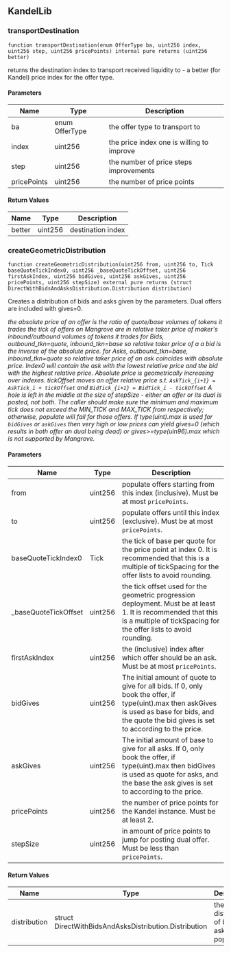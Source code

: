 ## KandelLib

### transportDestination

```solidity
function transportDestination(enum OfferType ba, uint256 index, uint256 step, uint256 pricePoints) internal pure returns (uint256 better)
```

returns the destination index to transport received liquidity to - a better (for Kandel) price index for the offer type.

#### Parameters

| Name | Type | Description |
| ---- | ---- | ----------- |
| ba | enum OfferType | the offer type to transport to |
| index | uint256 | the price index one is willing to improve |
| step | uint256 | the number of price steps improvements |
| pricePoints | uint256 | the number of price points |

#### Return Values

| Name | Type | Description |
| ---- | ---- | ----------- |
| better | uint256 | destination index |

### createGeometricDistribution

```solidity
function createGeometricDistribution(uint256 from, uint256 to, Tick baseQuoteTickIndex0, uint256 _baseQuoteTickOffset, uint256 firstAskIndex, uint256 bidGives, uint256 askGives, uint256 pricePoints, uint256 stepSize) external pure returns (struct DirectWithBidsAndAsksDistribution.Distribution distribution)
```

Creates a distribution of bids and asks given by the parameters. Dual offers are included with gives=0.

_the absolute price of an offer is the ratio of quote/base volumes of tokens it trades
the tick of offers on Mangrove are in relative taker price of maker's inbound/outbound volumes of tokens it trades
for Bids, outbound_tkn=quote, inbound_tkn=base so relative taker price of a a bid is the inverse of the absolute price.
for Asks, outbound_tkn=base, inbound_tkn=quote so relative taker price of an ask coincides with absolute price.
Index0 will contain the ask with the lowest relative price and the bid with the highest relative price. Absolute price is geometrically increasing over indexes.
tickOffset moves an offer relative price s.t. `AskTick_{i+1} = AskTick_i + tickOffset` and `BidTick_{i+1} = BidTick_i - tickOffset`
A hole is left in the middle at the size of stepSize - either an offer or its dual is posted, not both.
The caller should make sure the minimum and maximum tick does not exceed the MIN_TICK and MAX_TICK from respectively; otherwise, populate will fail for those offers.
If type(uint).max is used for `bidGives` or `askGives` then very high or low prices can yield gives=0 (which results in both offer an dual being dead) or gives>=type(uin96).max which is not supported by Mangrove._

#### Parameters

| Name | Type | Description |
| ---- | ---- | ----------- |
| from | uint256 | populate offers starting from this index (inclusive). Must be at most `pricePoints`. |
| to | uint256 | populate offers until this index (exclusive). Must be at most `pricePoints`. |
| baseQuoteTickIndex0 | Tick | the tick of base per quote for the price point at index 0. It is recommended that this is a multiple of tickSpacing for the offer lists to avoid rounding. |
| _baseQuoteTickOffset | uint256 | the tick offset used for the geometric progression deployment. Must be at least 1. It is recommended that this is a multiple of tickSpacing for the offer lists to avoid rounding. |
| firstAskIndex | uint256 | the (inclusive) index after which offer should be an ask. Must be at most `pricePoints`. |
| bidGives | uint256 | The initial amount of quote to give for all bids. If 0, only book the offer, if type(uint).max then askGives is used as base for bids, and the quote the bid gives is set to according to the price. |
| askGives | uint256 | The initial amount of base to give for all asks. If 0, only book the offer, if type(uint).max then bidGives is used as quote for asks, and the base the ask gives is set to according to the price. |
| pricePoints | uint256 | the number of price points for the Kandel instance. Must be at least 2. |
| stepSize | uint256 | in amount of price points to jump for posting dual offer. Must be less than `pricePoints`. |

#### Return Values

| Name | Type | Description |
| ---- | ---- | ----------- |
| distribution | struct DirectWithBidsAndAsksDistribution.Distribution | the distribution of bids and asks to populate |

